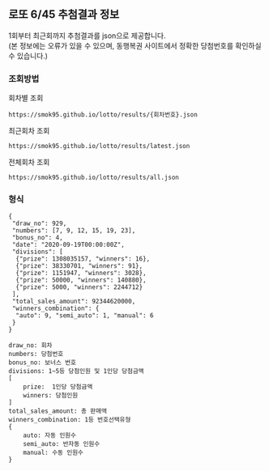## 로또 6/45 추첨결과 정보
1회부터 최근회까지 추첨결과를 json으로 제공합니다.  
(본 정보에는 오류가 있을 수 있으며, 동행복권 사이트에서 정확한 당첨번호를 확인하실 수 있습니다.)

### 조회방법

회차별 조회
```
https://smok95.github.io/lotto/results/{회차번호}.json
```
최근회차 조회
```
https://smok95.github.io/lotto/results/latest.json
```
전체회차 조회
```
https://smok95.github.io/lotto/results/all.json
```

### 형식
```code
{
 "draw_no": 929,
 "numbers": [7, 9, 12, 15, 19, 23],
 "bonus_no": 4,
 "date": "2020-09-19T00:00:00Z",
 "divisions": [
  {"prize": 1308035157, "winners": 16},
  {"prize": 38330701, "winners": 91},
  {"prize": 1151947, "winners": 3028},
  {"prize": 50000, "winners": 140880},
  {"prize": 5000, "winners": 2244712}
 ],
 "total_sales_amount": 92344620000,
 "winners_combination": {
  "auto": 9, "semi_auto": 1, "manual": 6
 }
}
```
```
draw_no: 회차
numbers: 당첨번호
bonus_no: 보너스 번호
divisions: 1~5등 당첨인원 및 1인당 당첨금액
[
    prize:  1인당 당첨금액
    winners: 당첨인원
]
total_sales_amount: 총 판매액
winners_combination: 1등 번호선택유형
{
    auto: 자동 인원수
    semi_auto: 반자동 인원수
    manual: 수동 인원수
}
```

